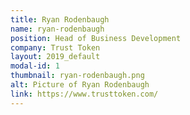 ```yaml
---
title: Ryan Rodenbaugh
name: ryan-rodenbaugh
position: Head of Business Development
company: Trust Token
layout: 2019_default
modal-id: 1
thumbnail: ryan-rodenbaugh.png
alt: Picture of Ryan Rodenbaugh
link: https://www.trusttoken.com/
---
```

